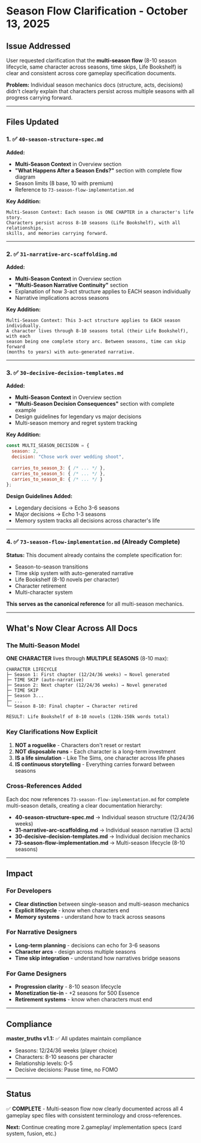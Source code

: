 # Season Flow Clarification - October 13, 2025

## Issue Addressed

User requested clarification that the **multi-season flow** (8-10 season lifecycle, same character across seasons, time skips, Life Bookshelf) is clear and consistent across core gameplay specification documents.

**Problem:** Individual season mechanics docs (structure, acts, decisions) didn't clearly explain that characters persist across multiple seasons with all progress carrying forward.

---

## Files Updated

### 1. ✅ `40-season-structure-spec.md`

**Added:**
- **Multi-Season Context** in Overview section
- **"What Happens After a Season Ends?"** section with complete flow diagram
- Season limits (8 base, 10 with premium)
- Reference to `73-season-flow-implementation.md`

**Key Addition:**
```
Multi-Season Context: Each season is ONE CHAPTER in a character's life story. 
Characters persist across 8-10 seasons (Life Bookshelf), with all relationships, 
skills, and memories carrying forward.
```

---

### 2. ✅ `31-narrative-arc-scaffolding.md`

**Added:**
- **Multi-Season Context** in Overview section
- **"Multi-Season Narrative Continuity"** section
- Explanation of how 3-act structure applies to EACH season individually
- Narrative implications across seasons

**Key Addition:**
```
Multi-Season Context: This 3-act structure applies to EACH season individually. 
A character lives through 8-10 seasons total (their Life Bookshelf), with each 
season being one complete story arc. Between seasons, time can skip forward 
(months to years) with auto-generated narrative.
```

---

### 3. ✅ `30-decisive-decision-templates.md`

**Added:**
- **Multi-Season Context** in Overview section
- **"Multi-Season Decision Consequences"** section with complete example
- Design guidelines for legendary vs major decisions
- Multi-season memory and regret system tracking

**Key Addition:**
```javascript
const MULTI_SEASON_DECISION = {
  season: 2,
  decision: "Chose work over wedding shoot",
  
  carries_to_season_3: { /* ... */ },
  carries_to_season_5: { /* ... */ },
  carries_to_season_8: { /* ... */ }
};
```

**Design Guidelines Added:**
- Legendary decisions → Echo 3-6 seasons
- Major decisions → Echo 1-3 seasons
- Memory system tracks all decisions across character's life

---

### 4. ✅ `73-season-flow-implementation.md` (Already Complete)

**Status:** This document already contains the complete specification for:
- Season-to-season transitions
- Time skip system with auto-generated narrative
- Life Bookshelf (8-10 novels per character)
- Character retirement
- Multi-character system

**This serves as the canonical reference** for all multi-season mechanics.

---

## What's Now Clear Across All Docs

### The Multi-Season Model

**ONE CHARACTER** lives through **MULTIPLE SEASONS** (8-10 max):

```
CHARACTER LIFECYCLE
├─ Season 1: First chapter (12/24/36 weeks) → Novel generated
├─ TIME SKIP (auto-narrative)
├─ Season 2: Next chapter (12/24/36 weeks) → Novel generated
├─ TIME SKIP
├─ Season 3...
├─ ...
└─ Season 8-10: Final chapter → Character retired

RESULT: Life Bookshelf of 8-10 novels (120k-150k words total)
```

### Key Clarifications Now Explicit

1. **NOT a roguelike** - Characters don't reset or restart
2. **NOT disposable runs** - Each character is a long-term investment
3. **IS a life simulation** - Like The Sims, one character across life phases
4. **IS continuous storytelling** - Everything carries forward between seasons

### Cross-References Added

Each doc now references `73-season-flow-implementation.md` for complete multi-season details, creating a clear documentation hierarchy:

- **40-season-structure-spec.md** → Individual season structure (12/24/36 weeks)
- **31-narrative-arc-scaffolding.md** → Individual season narrative (3 acts)
- **30-decisive-decision-templates.md** → Individual decision mechanics
- **73-season-flow-implementation.md** → Multi-season lifecycle (8-10 seasons)

---

## Impact

### For Developers
- **Clear distinction** between single-season and multi-season mechanics
- **Explicit lifecycle** - know when characters end
- **Memory systems** - understand how to track across seasons

### For Narrative Designers
- **Long-term planning** - decisions can echo for 3-6 seasons
- **Character arcs** - design across multiple seasons
- **Time skip integration** - understand how narratives bridge seasons

### For Game Designers
- **Progression clarity** - 8-10 season lifecycle
- **Monetization tie-in** - +2 seasons for 500 Essence
- **Retirement systems** - know when characters must end

---

## Compliance

**master_truths v1.1:** ✅ All updates maintain compliance
- Seasons: 12/24/36 weeks (player choice)
- Characters: 8-10 seasons per character
- Relationship levels: 0-5
- Decisive decisions: Pause time, no FOMO

---

## Status

✅ **COMPLETE** - Multi-season flow now clearly documented across all 4 gameplay spec files with consistent terminology and cross-references.

**Next:** Continue creating more 2.gameplay/ implementation specs (card system, fusion, etc.)

